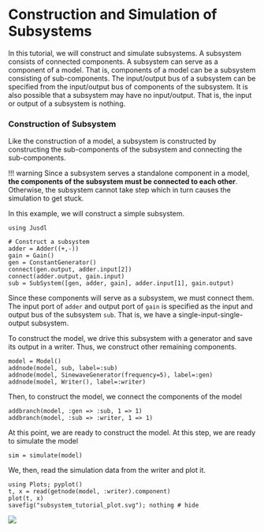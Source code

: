 # Construction and Simulation of Subsystems
In this tutorial, we will construct and simulate subsystems. A subsystem consists of connected components. A subsystem can serve as a component of a model. That is, components of a model can be a subsystem consisting of sub-components. The input/output bus of a subsystem can be specified from the input/output bus of components of the subsystem. It is also possible that a subsystem may have no input/output. That is, the input or output of a subsystem is nothing. 

### Construction of  Subsystem
Like the construction of a model, a subsystem is constructed by constructing the sub-components of the subsystem and connecting the sub-components. 

!!! warning 
    Since a subsystem serves a standalone component in a model, **the components of the subsystem must be connected to each other**. Otherwise, the subsystem cannot take step which in turn causes the simulation to get stuck.

In this example, we will construct a simple subsystem.
```@example subsystem_tutorial
using Jusdl

# Construct a subsystem 
adder = Adder((+,-))
gain = Gain()
gen = ConstantGenerator()
connect(gen.output, adder.input[2])
connect(adder.output, gain.input)
sub = SubSystem([gen, adder, gain], adder.input[1], gain.output)
``` 
Since these components will serve as a subsystem, we must connect them. The input port of `adder` and output port of `gain` is specified as the input and output bus of the subsystem `sub`. That is, we have a single-input-single-output subsystem. 

To construct the model, we drive this subsystem with a generator and save its output in a writer. Thus, we construct other remaining components.
```@example subsystem_tutorial
model = Model() 
addnode(model, sub, label=:sub)
addnode(model, SinewaveGenerator(frequency=5), label=:gen)
addnode(model, Writer(), label=:writer)
```
Then, to construct the model, we connect the components of the model 
```@example subsystem_tutorial
addbranch(model, :gen => :sub, 1 => 1) 
addbranch(model, :sub => :writer, 1 => 1) 
```
At this point, we are ready to construct the model. At this step, we are ready to simulate the model 
```@example subsystem_tutorial 
sim = simulate(model)
```
We, then, read the simulation data from the writer and plot it. 
```@example subsystem_tutorial 
using Plots; pyplot()
t, x = read(getnode(model, :writer).component)
plot(t, x)
savefig("subsystem_tutorial_plot.svg"); nothing # hide
```
![](subsystem_tutorial_plot.svg)
